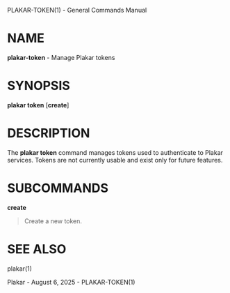 PLAKAR-TOKEN(1) - General Commands Manual

# NAME

**plakar-token** - Manage Plakar tokens

# SYNOPSIS

**plakar&nbsp;token**
\[**create**]

# DESCRIPTION

The
**plakar token**
command manages tokens used to authenticate to Plakar services.
Tokens are not currently usable and exist only for future features.

# SUBCOMMANDS

**create**

> Create a new token.

# SEE ALSO

plakar(1)

Plakar - August 6, 2025 - PLAKAR-TOKEN(1)
